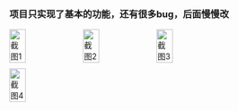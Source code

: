 ### 项目只实现了基本的功能，还有很多bug，后面慢慢改


<div style="display: flex; flex-wrap: wrap; gap: 10px;">
  <img src="https://github.com/user-attachments/assets/4ef04f4f-2d3f-4aaf-ad24-445efdab53d1" alt="截图1" style="width: 24%; height: auto;" />
  <img src="https://github.com/user-attachments/assets/cf9128ba-7522-4311-84ff-9a237f9d0a0e" alt="截图2" style="width: 24%; height: auto;" />
  <img src="https://github.com/user-attachments/assets/d52de182-d803-4447-a372-ab3d7dd313a2" alt="截图3" style="width: 24%; height: auto;" />
  <img src="https://github.com/user-attachments/assets/45d09b4a-10ba-4851-b2a3-5feed1ab66ee" alt="截图4" style="width: 24%; height: auto;" />
</div>
